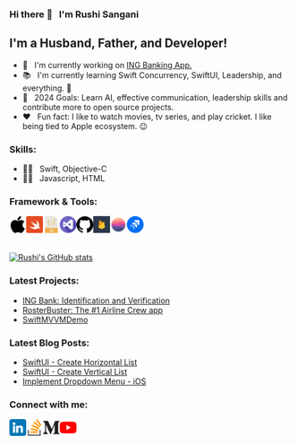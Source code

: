### Hi there :wave: &nbsp; I'm Rushi Sangani

## I'm a Husband, Father, and Developer! 
- :iphone: &nbsp; I'm currently working on [ING Banking App.](https://apps.apple.com/nl/app/ing-bankieren/id474495017?mt=8)
- :books: &nbsp; I'm currently learning Swift Concurrency, SwiftUI, Leadership, and everything. :rofl:
- :handshake: &nbsp; 2024 Goals: Learn AI, effective communication, leadership skills and contribute more to open source projects.
- :heart: &nbsp; Fun fact: I like to watch movies, tv series, and play cricket. I like being tied to Apple ecosystem. :wink:

### Skills:

- :technologist: &nbsp; Swift, Objective-C
- :student: &nbsp; Javascript, HTML

### Framework & Tools:

[<img align="left" alt="iOS" width="30px" src="./icons/apple.png" />][ios]
[<img align="left" alt="Swift" width="30px" src="./icons/swift.png" />][swift]
[<img align="left" alt="Javascript" width="30px" src="./icons/javascript.png" />][javascript]
[<img align="left" alt="Visual Studio Code" width="30px" src="./icons/visual-studio.png" />][vscode]
[<img align="left" alt="Github" width="30px" src="./icons/github.png" />][git]
[<img align="left" alt="Firebase" width="30px" src="./icons/firebase1.png" />][firebase]
[<img align="left" alt="Realm" width="30px" src="./icons/realm.png" />][realm]
[<img align="left" alt="Jira" width="30px" src="./icons/jira.png" />][jira]

<br />
<br />
<br />

[![Rushi's GitHub stats](https://github-readme-stats.vercel.app/api?username=rushisangani)](https://github.com/rushisangani/rushisangani)
<br />

### Latest Projects:
- [ING Bank: Identification and Verification](https://www.ing.nl/particulier/betalen/bankrekeningen/identificatie)
- [RosterBuster: The #1 Airline Crew app](https://apps.apple.com/us/app/rosterbuster-airline-crew-app/id1035558169#?platform=iphone)
- [SwiftMVVMDemo](https://github.com/rushisangani/SwiftMVVMDemo)
<!-- - [VideoSDK: Interactive Video API Experiences for Developers](https://www.videosdk.live) -->


### Latest Blog Posts:
- [SwiftUI - Create Horizontal List](https://github-readme-medium-recent-article.vercel.app/medium/@rushisangani/0)
- [SwiftUI - Create Vertical List](https://github-readme-medium-recent-article.vercel.app/medium/@rushisangani/1)
- [Implement Dropdown Menu - iOS](https://github-readme-medium-recent-article.vercel.app/medium/@rushisangani/2)


### Connect with me:
[<img align="left" alt="rushisangani | LinkedIn" width="30px" src="./icons/linkedin.png" />][linkedin]
[<img align="left" alt="rushisangani | StackOverflow" width="30px" src="./icons/stack-overflow.png" />][stackoverflow]
[<img align="left" alt="rushisangani | Medium" width="30px" src="./icons/medium.png" />][medium]
[<img align="left" alt="rushisangani | YouTube" width="30px" src="./icons/youtube.png" />][youtube]

<br />
<br />

[linkedin]: https://www.linkedin.com/in/rushisangani/
[stackoverflow]:https://stackoverflow.com/users/2753399/rushisangani
[medium]: https://medium.com/@rushisangani
[youtube]: https://www.youtube.com/channel/UCHKrGJHUtYX31meAEm9jFzw
[swift]: https://docs.swift.org/swift-book/LanguageGuide/TheBasics.html
[ios]: https://developer.apple.com/ios/
[xcode]: https://developer.apple.com/xcode/
[vscode]: https://code.visualstudio.com
[reactnative]: https://reactnative.dev
[javascript]: https://developer.mozilla.org/en-US/docs/Web/JavaScript
[git]: https://github.com/rushisangani/rushisangani/blob/master/README.md
[firebase]: https://firebase.google.com
[realm]: https://realm.io
[jira]: https://www.atlassian.com/software/jira

